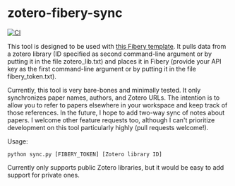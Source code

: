 # zotero-fibery-sync

[![CI](https://github.com/emilydolson/zotero-fibery-sync/actions/workflows/python-app.yml/badge.svg)](https://github.com/emilydolson/zotero-fibery-sync/actions/workflows/python-app.yml)

This tool is designed to be used with [this Fibery template](https://shared.fibery.io/t/d4ab4d3a-bfe6-4574-9fdc-7a8afdef43a5-zotero). It pulls data from a zotero library (ID specified as second command-line argument or by putting it in the file zotero_lib.txt) and places it in Fibery (provide your API key as the first command-line argument or by putting it in the file fibery_token.txt).

Currently, this tool is very bare-bones and minimally tested. It only synchronizes paper names, authors, and Zotero URLs. The intention is to allow you to refer to papers elsewhere in your workspace and keep track of those references. In the future, I hope to add two-way sync of notes about papers. I welcome other feature requests too, although I can't prioritize development on this tool particularly highly (pull requests welcome!).

Usage:
```
python sync.py [FIBERY_TOKEN] [Zotero library ID]
```

Currently only supports public Zotero libraries, but it would be easy to add support for private ones.
